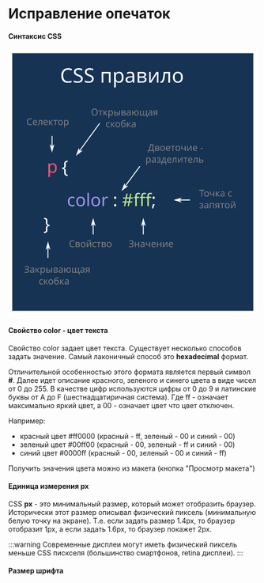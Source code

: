 # Исправление опечаток

#### Синтаксис CSS

![синтаксис CSS свойства](./code/css-0-1/css-rules.svg)

#### Свойство color - цвет текста

Свойство color задает цвет текста. Существует несколько способов задать значение. Самый лаконичный способ это **hexadecimal** формат.  

Отличительной особенностью этого формата является первый символ **#**. Далее идет описание красного, зеленого и синего цвета в виде чисел от 0 до 255.
 В качестве цифр используются цифры от 0 до 9 и латинские буквы от A до F (шестнадцатиричная система). Где ff - означает максимально яркий цвет, а 00 - означает цвет что цвет отключен.
 
 Например: 
 - красный цвет #ff0000 (красный - ff, зеленый - 00 и синий - 00) 
 - зеленый цвет #00ff00 (красный - 00, зеленый - ff и синий - 00) 
 - синий цвет #0000ff (красный - 00, зеленый - 00 и синий - ff)

 
 Получить значения цвета можно из макета (кнопка "Просмотр макета")

#### Единица измерения px

CSS **px** - это минимальный размер, который может отобразить браузер. Исторически этот размер описывал физический пиксель (минимальную белую точку на экране). Т.е. если задать размер 1.4px, то браузер отобразит 1px, а если задать 1.6px, то браузер покажет 2px.

:::warning
Современные дисплеи могут иметь физический пиксель меньше CSS пискселя (большинство смартфонов, retina дисплеи).
:::

#### Размер шрифта

